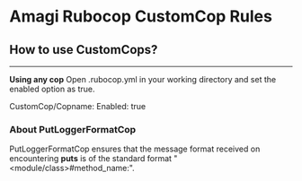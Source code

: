 # Amagi Rubocop CustomCop Rules

## How to use CustomCops?
***
**Using any cop**
Open .rubocop.yml in your working directory and set the enabled option as true.

CustomCop/Copname:
<indentation>  Enabled: true

### About PutLoggerFormatCop
PutLoggerFormatCop ensures that the message format received on encountering **puts** is of the standard format "<module/class>#method_name:<space><message>". 